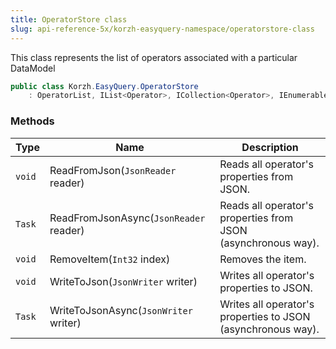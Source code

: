 ```yaml
---
title: OperatorStore class
slug: api-reference-5x/korzh-easyquery-namespace/operatorstore-class
---
```



This class represents the list of operators associated with a particular DataModel
```csharp
public class Korzh.EasyQuery.OperatorStore
    : OperatorList, IList<Operator>, ICollection<Operator>, IEnumerable<Operator>, IEnumerable, IList, ICollection, IReadOnlyList<Operator>, IReadOnlyCollection<Operator>

```

### Methods

| Type | Name | Description | 
| --- | --- | --- | 
| `void` | ReadFromJson(`JsonReader` reader) | Reads all operator's properties from JSON. | 
| `Task` | ReadFromJsonAsync(`JsonReader` reader) | Reads all operator's properties from JSON (asynchronous way). | 
| `void` | RemoveItem(`Int32` index) | Removes the item. | 
| `void` | WriteToJson(`JsonWriter` writer) | Writes all operator's properties to JSON. | 
| `Task` | WriteToJsonAsync(`JsonWriter` writer) | Writes all operator's properties to JSON (asynchronous way). |